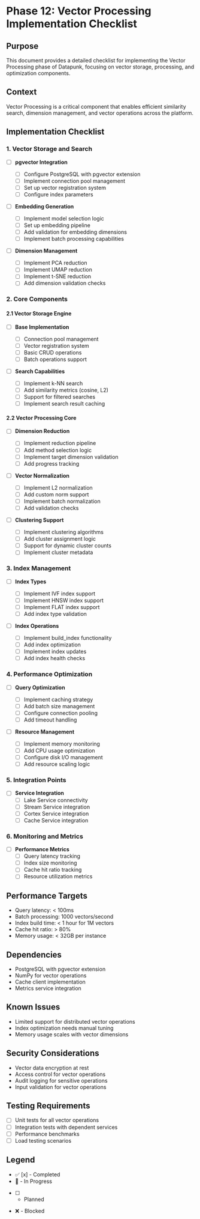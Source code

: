 # Phase 12: Vector Processing Implementation Checklist

## Purpose

This document provides a detailed checklist for implementing the Vector Processing phase of Datapunk, focusing on vector storage, processing, and optimization components.

## Context

Vector Processing is a critical component that enables efficient similarity search, dimension management, and vector operations across the platform.

## Implementation Checklist

### 1. Vector Storage and Search

- [ ] **pgvector Integration**

  - [ ] Configure PostgreSQL with pgvector extension
  - [ ] Implement connection pool management
  - [ ] Set up vector registration system
  - [ ] Configure index parameters

- [ ] **Embedding Generation**

  - [ ] Implement model selection logic
  - [ ] Set up embedding pipeline
  - [ ] Add validation for embedding dimensions
  - [ ] Implement batch processing capabilities

- [ ] **Dimension Management**
  - [ ] Implement PCA reduction
  - [ ] Implement UMAP reduction
  - [ ] Implement t-SNE reduction
  - [ ] Add dimension validation checks

### 2. Core Components

#### 2.1 Vector Storage Engine

- [ ] **Base Implementation**

  - [ ] Connection pool management
  - [ ] Vector registration system
  - [ ] Basic CRUD operations
  - [ ] Batch operations support

- [ ] **Search Capabilities**
  - [ ] Implement k-NN search
  - [ ] Add similarity metrics (cosine, L2)
  - [ ] Support for filtered searches
  - [ ] Implement search result caching

#### 2.2 Vector Processing Core

- [ ] **Dimension Reduction**

  - [ ] Implement reduction pipeline
  - [ ] Add method selection logic
  - [ ] Implement target dimension validation
  - [ ] Add progress tracking

- [ ] **Vector Normalization**

  - [ ] Implement L2 normalization
  - [ ] Add custom norm support
  - [ ] Implement batch normalization
  - [ ] Add validation checks

- [ ] **Clustering Support**
  - [ ] Implement clustering algorithms
  - [ ] Add cluster assignment logic
  - [ ] Support for dynamic cluster counts
  - [ ] Implement cluster metadata

### 3. Index Management

- [ ] **Index Types**

  - [ ] Implement IVF index support
  - [ ] Implement HNSW index support
  - [ ] Implement FLAT index support
  - [ ] Add index type validation

- [ ] **Index Operations**
  - [ ] Implement build_index functionality
  - [ ] Add index optimization
  - [ ] Implement index updates
  - [ ] Add index health checks

### 4. Performance Optimization

- [ ] **Query Optimization**

  - [ ] Implement caching strategy
  - [ ] Add batch size management
  - [ ] Configure connection pooling
  - [ ] Add timeout handling

- [ ] **Resource Management**
  - [ ] Implement memory monitoring
  - [ ] Add CPU usage optimization
  - [ ] Configure disk I/O management
  - [ ] Add resource scaling logic

### 5. Integration Points

- [ ] **Service Integration**
  - [ ] Lake Service connectivity
  - [ ] Stream Service integration
  - [ ] Cortex Service integration
  - [ ] Cache Service integration

### 6. Monitoring and Metrics

- [ ] **Performance Metrics**
  - [ ] Query latency tracking
  - [ ] Index size monitoring
  - [ ] Cache hit ratio tracking
  - [ ] Resource utilization metrics

## Performance Targets

- Query latency: < 100ms
- Batch processing: 1000 vectors/second
- Index build time: < 1 hour for 1M vectors
- Cache hit ratio: > 80%
- Memory usage: < 32GB per instance

## Dependencies

- PostgreSQL with pgvector extension
- NumPy for vector operations
- Cache client implementation
- Metrics service integration

## Known Issues

- Limited support for distributed vector operations
- Index optimization needs manual tuning
- Memory usage scales with vector dimensions

## Security Considerations

- Vector data encryption at rest
- Access control for vector operations
- Audit logging for sensitive operations
- Input validation for vector operations

## Testing Requirements

- [ ] Unit tests for all vector operations
- [ ] Integration tests with dependent services
- [ ] Performance benchmarks
- [ ] Load testing scenarios

## Legend

- ✅ [x] - Completed
- 🔄 - In Progress
- [ ] - Planned
- ❌ - Blocked
